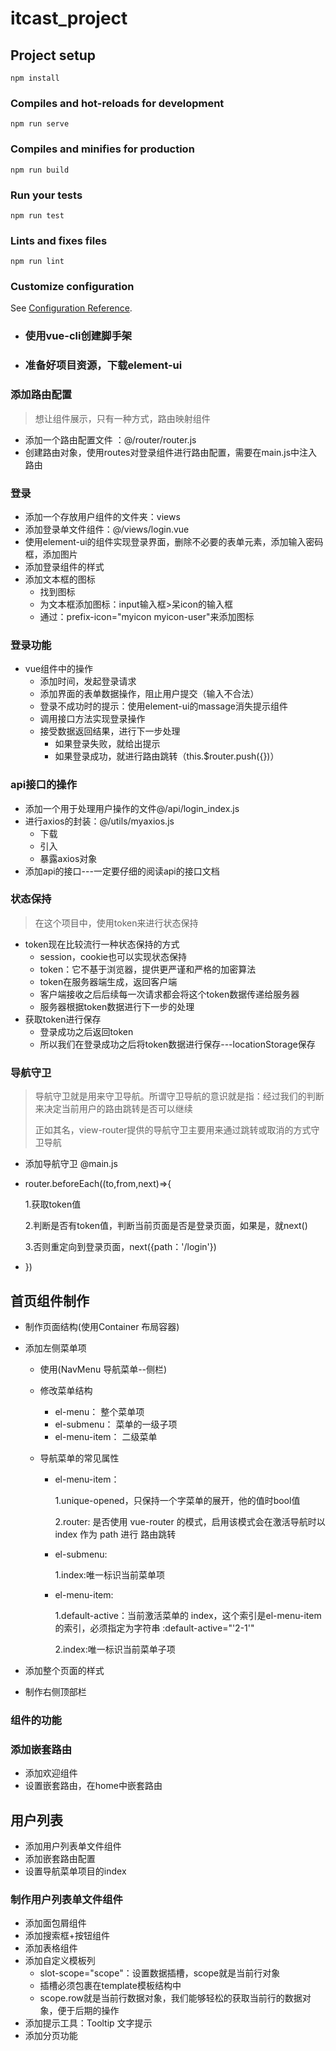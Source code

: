 # itcast_project

## Project setup
```
npm install
```

### Compiles and hot-reloads for development
```
npm run serve
```

### Compiles and minifies for production
```
npm run build
```

### Run your tests
```
npm run test
```

### Lints and fixes files
```
npm run lint
```

### Customize configuration
See [Configuration Reference](https://cli.vuejs.org/config/).

- ### 使用vue-cli创建脚手架

- ### 准备好项目资源，下载element-ui

  ### 



### 添加路由配置

> 想让组件展示，只有一种方式，路由映射组件

- 添加一个路由配置文件	：@/router/router.js
- 创建路由对象，使用routes对登录组件进行路由配置，需要在main.js中注入路由





### 登录

- 添加一个存放用户组件的文件夹：views
- 添加登录单文件组件：@/views/login.vue
- 使用element-ui的组件实现登录界面，删除不必要的表单元素，添加输入密码框，添加图片
- 添加登录组件的样式
- 添加文本框的图标
  - 找到图标
  - 为文本框添加图标：input输入框>呆icon的输入框
  - 通过：prefix-icon="myicon myicon-user"来添加图标





### 登录功能

- vue组件中的操作
  - 添加时间，发起登录请求
  - 添加界面的表单数据操作，阻止用户提交（输入不合法）
  - 登录不成功时的提示：使用element-ui的massage消失提示组件
  - 调用接口方法实现登录操作
  - 接受数据返回结果，进行下一步处理
    - 如果登录失败，就给出提示
    - 如果登录成功，就进行路由跳转（this.$router.push({})）





### api接口的操作

- 添加一个用于处理用户操作的文件@/api/login_index.js
- 进行axios的封装：@/utils/myaxios.js
  - 下载
  - 引入
  - 暴露axios对象
- 添加api的接口---一定要仔细的阅读api的接口文档





### 状态保持

> 在这个项目中，使用token来进行状态保持

- token现在比较流行一种状态保持的方式
  - session，cookie也可以实现状态保持
  - token：它不基于浏览器，提供更严谨和严格的加密算法
  - token在服务器端生成，返回客户端
  - 客户端接收之后后续每一次请求都会将这个token数据传递给服务器
  - 服务器根据token数据进行下一步的处理
- 获取token进行保存
  - 登录成功之后返回token
  - 所以我们在登录成功之后将token数据进行保存---locationStorage保存






### 导航守卫

> 导航守卫就是用来守卫导航。所谓守卫导航的意识就是指：经过我们的判断来决定当前用户的路由跳转是否可以继续
>
> 正如其名，view-router提供的导航守卫主要用来通过跳转或取消的方式守卫导航

- 添加导航守卫  @main.js

- router.beforeEach((to,from,next)=>{

  1.获取token值

  2.判断是否有token值，判断当前页面是否是登录页面，如果是，就next()

  3.否则重定向到登录页面，next({path：'/login'})

- })









## 首页组件制作

- 制作页面结构(使用Container 布局容器)

- 添加左侧菜单项

  - 使用(NavMenu 导航菜单--侧栏)

  - 修改菜单结构

    - el-menu： 整个菜单项
    - el-submenu： 菜单的一级子项
    - el-menu-item： 二级菜单

  - 导航菜单的常见属性

    - el-menu-item： 

      1.unique-opened，只保持一个字菜单的展开，他的值时bool值	

       2.router: 是否使用 vue-router 的模式，启用该模式会在激活导航时以 index 作为 path 进行			     		路由跳转

    - el-submenu:

      1.index:唯一标识当前菜单项

    - el-menu-item:

      1.default-active：当前激活菜单的 index，这个索引是el-menu-item的索引，必须指定为字符串  :default-active="'2-1'"

      2.index:唯一标识当前菜单子项

- 添加整个页面的样式

- 制作右侧顶部栏

### 组件的功能

### 添加嵌套路由

- 添加欢迎组件
- 设置嵌套路由，在home中嵌套路由





## 用户列表

- 添加用户列表单文件组件
- 添加嵌套路由配置
- 设置导航菜单项目的index



### 制作用户列表单文件组件

- 添加面包屑组件
- 添加搜索框+按钮组件
- 添加表格组件
- 添加自定义模板列
  - slot-scope="scope"：设置数据插槽，scope就是当前行对象
  - 插槽必须包裹在template模板结构中
  - scope.row就是当前行数据对象，我们能够轻松的获取当前行的数据对象，便于后期的操作
- 添加提示工具：Tooltip 文字提示
- 添加分页功能


















